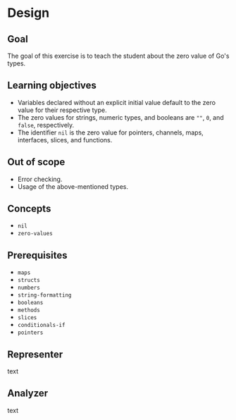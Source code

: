 # Design

## Goal

The goal of this exercise is to teach the student about the zero value of Go's types.

## Learning objectives

- Variables declared without an explicit initial value default to the zero value for their respective type.
- The zero values for strings, numeric types, and booleans are `""`, `0`, and `false`, respectively.
- The identifier `nil` is the zero value for pointers, channels, maps, interfaces, slices, and functions.

## Out of scope

- Error checking.
- Usage of the above-mentioned types.

## Concepts

- `nil`
- `zero-values`

## Prerequisites

- `maps`
- `structs`
- `numbers`
- `string-formatting`
- `booleans`
- `methods`
- `slices`
- `conditionals-if`
- `pointers`

## Representer

text

## Analyzer

text
